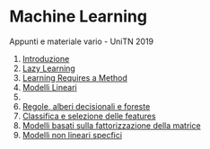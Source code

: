 # Machine Learning

Appunti e materiale vario - UniTN 2019

1. [Introduzione](01-introduzione/introduzione.md)
2. [Lazy Learning](02-lazy-learning/lazy-learning.md)
3. [Learning Requires a Method](03-learning-requires-a-method/learning-requires-a-method.md)
4. [Modelli Lineari](04-modelli-lineari/modelli-lineari.md)
5. 
6. [Regole, alberi decisionali e foreste](06-regole-alberi_decisionali-e-foreste/regole-alberi_decisionali-e-foreste.md)
7. [Classifica e selezione delle features](07-classifica-selezione-features/classifica-selezione-features.md)
8. [Modelli basati sulla fattorizzazione della matrice](08-modelli-fattorizzazione-matrice/modelli-fattorizzazione-matrice.md)
9. [Modelli non lineari specfici](09-modelli-non-lineari-specifici/modelli-non-lineari-specifici.md)